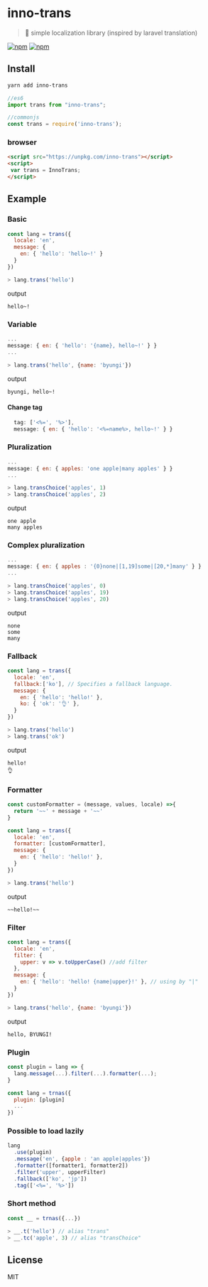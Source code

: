 # inno-trans
> 📜 simple localization library (inspired by laravel translation)

[![npm](https://img.shields.io/npm/v/inno-trans.svg?style=flat-square)](https://www.npmjs.com/package/inno-trans)
[![npm](https://img.shields.io/npm/dt/inno-trans.svg?style=flat-square)](https://www.npmjs.com/package/inno-trans)

## Install
```sh
yarn add inno-trans
```
```js
//es6
import trans from "inno-trans";

//commonjs
const trans = require('inno-trans');
```
### browser
```html
<script src="https://unpkg.com/inno-trans"></script>
<script>
 var trans = InnoTrans;
</script>
```

## Example
### Basic
```js
const lang = trans({
  locale: 'en',
  message: {
    en: { 'hello': 'hello~!' }
  }
})

> lang.trans('hello')
```
output
```
hello~!
```

### Variable
```js
...
message: { en: { 'hello': '{name}, hello~!' } }
...

> lang.trans('hello', {name: 'byungi'})
```
output
```
byungi, hello~!
```

#### Change tag
```js
  tag: ['<%=', '%>'],
  message: { en: { 'hello': '<%=name%>, hello~!' } }

```

### Pluralization
```js
...
message: { en: { apples: 'one apple|many apples' } }
...

> lang.transChoice('apples', 1)
> lang.transChoice('apples', 2)
```
output
```
one apple
many apples
```

### Complex pluralization
```js
...
message: { en: { apples : '{0}none|[1,19]some|[20,*]many' } }
...

> lang.transChoice('apples', 0)
> lang.transChoice('apples', 19)
> lang.transChoice('apples', 20)
```
output
```
none
some
many
```

### Fallback
```js
const lang = trans({
  locale: 'en',
  fallback:['ko'], // Specifies a fallback language.
  message: {
    en: { 'hello': 'hello!' },
    ko: { 'ok': '👌' },
  }
})

> lang.trans('hello')
> lang.trans('ok')
```
output
```
hello!
👌
```

### Formatter
```js
const customFormatter = (message, values, locale) =>{
  return '~~' + message + '~~'
}

const lang = trans({
  locale: 'en',
  formatter: [customFormatter],
  message: {
    en: { 'hello': 'hello!' },
  }
})

> lang.trans('hello')
```
output
```
~~hello!~~
```

### Filter
```js
const lang = trans({
  locale: 'en',
  filter: {
    upper: v => v.toUpperCase() //add filter
  },
  message: {
    en: { 'hello': 'hello! {name|upper}!' }, // using by "|"
  }
})

> lang.trans('hello', {name: 'byungi'})
```
output
```
hello, BYUNGI!
```


### Plugin 
```js
const plugin = lang => {
  lang.message(...).filter(...).formatter(...);
}

const lang = trnas({
  plugin: [plugin]
  ...
})
```

### Possible to load lazily
```js
lang
  .use(plugin)
  .message('en', {apple : 'an apple|apples'})
  .formatter([formatter1, formatter2])
  .filter('upper', upperFilter)
  .fallback(['ko', 'jp'])
  .tag(['<%=', '%>'])
```

### Short method
```js
const __ = trnas({...})

> __.t('hello') // alias "trans"
> __.tc('apple', 3) // alias "transChoice"
```

## License
MIT